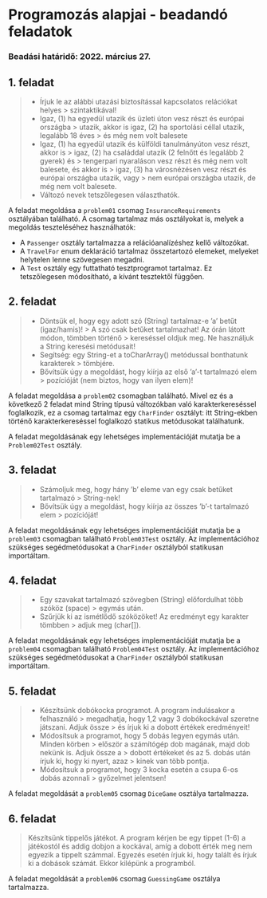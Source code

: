 # Programozás alapjai - beadandó feladatok

### Beadási határidő: 2022. március 27.

## 1. feladat

> - Írjuk le az alábbi utazási biztosítással kapcsolatos relációkat helyes
    > szintaktikával!
> - Igaz, (1) ha egyedül utazik és üzleti úton vesz részt és európai országba
    > utazik, akkor is igaz, (2) ha sportolási céllal utazik, legalább 18 éves
    > és még nem volt balesete
> - Igaz, (1) ha egyedül utazik és külföldi tanulmányúton vesz részt, akkor is
    > igaz, (2) ha családdal utazik (2 felnőtt és legalább 2 gyerek) és
    > tengerpari nyaraláson vesz részt és még nem volt balesete, és akkor is
    > igaz, (3) ha városnézésen vesz részt és európai országba utazik, vagy
    > nem európai országba utazik, de még nem volt balesete.
> - Változó nevek tetszőlegesen választhatók.

A feladat megoldása a `problem01` csomag `InsuranceRequirements` osztályában található. A csomag tartalmaz más
osztályokat is, melyek a megoldás teszteléséhez használhatók:

* A `Passenger` osztály tartalmazza a relációanalízéshez kellő változókat.
* A `TravelFor` enum deklaráció tartalmaz összetartozó elemeket, melyeket helytelen lenne szövegesen megadni.
* A `Test` osztály egy futtatható tesztprogramot tartalmaz. Ez tetszőlegesen módosítható, a kívánt tesztektől függően.

## 2. feladat

> - Döntsük el, hogy egy adott szó (String) tartalmaz-e ’a’ betűt (igaz/hamis)!
    > A szó csak betűket tartalmazhat! Az órán látott módon, tömbben történő
    > kereséssel oldjuk meg. Ne használjuk a String keresési metódusait!
> - Segítség: egy String-et a toCharArray() metódussal bonthatunk karakterek
    > tömbjére.
> - Bővítsük úgy a megoldást, hogy kiírja az első ’a’-t tartalmazó elem
    > pozícióját (nem biztos, hogy van ilyen elem)!

A feladat megoldása a `problem02` csomagban található. Mivel ez és a következő 2 feladat mind String típusú változókban
való karakterkereséssel foglalkozik, ez a csomag tartalmaz egy `CharFinder` osztályt: itt String-ekben történő
karakterkereséssel foglalkozó statikus metódusokat találhatunk.

A feladat megoldásának egy lehetséges implementációját mutatja be a
`Problem02Test` osztály.

## 3. feladat

> - Számoljuk meg, hogy hány ’b’ eleme van egy csak betűket tartalmazó
    > String-nek!
> - Bővítsük úgy a megoldást, hogy kiírja az összes ’b’-t tartalmazó elem
    > pozícióját!

A feladat megoldásának egy lehetséges implementációját mutatja be a
`problem03` csomagban található `Problem03Test` osztály. Az implementációhoz szükséges segédmetódusokat a `CharFinder`
osztályból statikusan importáltam.

## 4. feladat

> - Egy szavakat tartalmazó szövegben (String) előfordulhat több szóköz (space)
    > egymás után.
> - Szűrjük ki az ismétlődő szóközöket! Az eredményt egy karakter tömbben
    > adjuk meg (char[]).

A feladat megoldásának egy lehetséges implementációját mutatja be a
`problem04` csomagban található `Problem04Test` osztály. Az implementációhoz szükséges segédmetódusokat a `CharFinder`
osztályból statikusan importáltam.

## 5. feladat

> - Készítsünk dobókocka programot. A program indulásakor a felhasználó
    > megadhatja, hogy 1,2 vagy 3 dobókockával szeretne játszani. Adjuk össze
    > és írjuk ki a dobott értékek eredményeit!
> - Módosítsuk a programot, hogy 5 dobás legyen egymás után. Minden körben
    > először a számítógép dob magának, majd dob nekünk is. Adjuk össze a
    > dobott értékeket és az 5. dobás után írjuk ki, hogy ki nyert, azaz
    > kinek van több pontja.
> - Módosítsuk a programot, hogy 3 kocka esetén a csupa 6-os dobás azonnali
    > győzelmet jelentsen!

A feladat megoldását a `problem05` csomag `DiceGame` osztálya tartalmazza.

## 6. feladat

> Készítsünk tippelős játékot. A program kérjen be egy tippet (1-6) a játékostól
> és addig dobjon a kockával, amíg a dobott érték meg nem egyezik a tippelt számmal.
> Egyezés esetén írjuk ki, hogy talált és írjuk ki a dobások számát. Ekkor kilépünk
> a programból.

A feladat megoldását a `problem06` csomag `GuessingGame` osztálya tartalmazza.